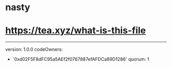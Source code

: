 # nasty
# https://tea.xyz/what-is-this-file
---
version: 1.0.0
codeOwners:
  - '0xd02F5F8dFC95a5AEf2f0767887efAFDCa89D1286'
quorum: 1
